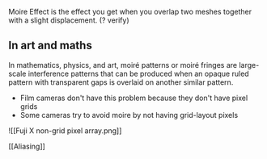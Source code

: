 Moire Effect is the effect you get when you overlap two meshes together with a slight displacement. (? verify)

## In art and maths
In mathematics, physics, and art, moiré patterns or moiré fringes are large-scale interference patterns that can be produced when an opaque ruled pattern with transparent gaps is overlaid on another similar pattern.

- Film cameras don't have this problem because they don't have pixel grids
- Some cameras try to avoid moire by not having grid-layout pixels

![[Fuji X non-grid pixel array.png]]

[[Aliasing]]